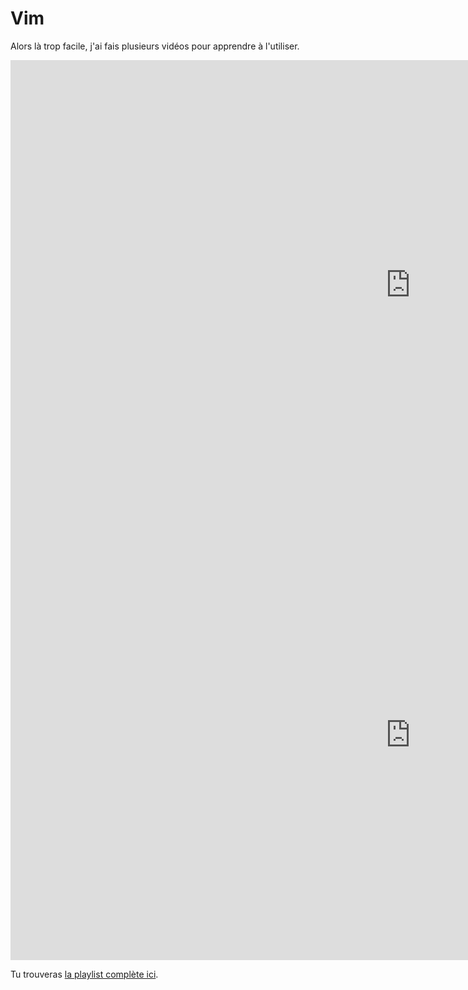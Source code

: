 # Vim

Alors là trop facile, j'ai fais plusieurs vidéos pour apprendre à l'utiliser.

<iframe width="1280" height="720" src="https://www.youtube.com/embed/7kntHy8V7d0" title="Les bases de Vim (pour les nouveaux)" frameborder="0" allow="accelerometer; autoplay; clipboard-write; encrypted-media; gyroscope; picture-in-picture; web-share" referrerpolicy="strict-origin-when-cross-origin" allowfullscreen></iframe>

<iframe width="1280" height="720" src="https://www.youtube.com/embed/Vqjl2s8s1HE" title="Maîtriser Vim en 2025" frameborder="0" allow="accelerometer; autoplay; clipboard-write; encrypted-media; gyroscope; picture-in-picture; web-share" referrerpolicy="strict-origin-when-cross-origin" allowfullscreen></iframe>

Tu trouveras [la playlist complète ici](https://www.youtube.com/playlist?list=PLb5GOuL68SxEt5GQcA_3uuQIzG26n8l_i).

